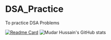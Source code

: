 # DSA_Practice
To practice DSA Problems

[![Readme Card](https://github-readme-stats.vercel.app/api/pin/?username=mudar-hussain&repo=DSA_Practice)](https://github.com/mudar-hussain/DSA_Practice)
![Mudar Hussain's GitHub stats](https://github-readme-stats.vercel.app/api?username=mudar-hussain&show_icons=true&theme=radical)
